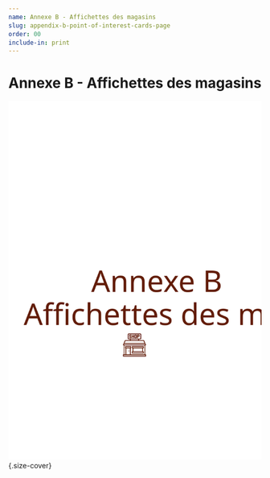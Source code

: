 ```yaml
---
name: Annexe B - Affichettes des magasins
slug: appendix-b-point-of-interest-cards-page
order: 00
include-in: print
---
```



Annexe B - Affichettes des magasins
===================================

![Magasin](POICards.svg){.size-cover}
